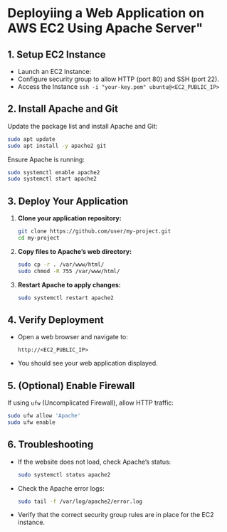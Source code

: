 # Deployiing a Web Application on AWS EC2 Using Apache Server"

## 1. Setup EC2 Instance
- Launch an EC2 Instance:
- Configure security group to allow HTTP (port 80) and SSH (port 22).
- Access the Instance
    `ssh -i "your-key.pem" ubuntu@<EC2_PUBLIC_IP>`

## 2. Install Apache and Git
Update the package list and install Apache and Git:
```bash
sudo apt update
sudo apt install -y apache2 git
```
Ensure Apache is running:
```bash
sudo systemctl enable apache2
sudo systemctl start apache2
```

## 3. Deploy Your Application
1. **Clone your application repository:**
   ```bash
   git clone https://github.com/user/my-project.git
   cd my-project
   ```

2. **Copy files to Apache’s web directory:**
   ```bash
   sudo cp -r . /var/www/html/
   sudo chmod -R 755 /var/www/html/
   ```

3. **Restart Apache to apply changes:**
   ```bash
   sudo systemctl restart apache2
   ```

## 4. Verify Deployment
- Open a web browser and navigate to:
  ```
  http://<EC2_PUBLIC_IP>
  ```
- You should see your web application displayed.

## 5. (Optional) Enable Firewall
If using `ufw` (Uncomplicated Firewall), allow HTTP traffic:
```bash
sudo ufw allow 'Apache'
sudo ufw enable
```

## 6. Troubleshooting
- If the website does not load, check Apache’s status:
  ```bash
  sudo systemctl status apache2
  ```
- Check the Apache error logs:
  ```bash
  sudo tail -f /var/log/apache2/error.log
  ```
- Verify that the correct security group rules are in place for the EC2 instance.



